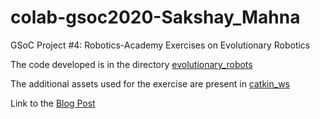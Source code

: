 # colab-gsoc2020-Sakshay_Mahna
GSoC Project #4: Robotics-Academy Exercises on Evolutionary Robotics

The code developed is in the directory [evolutionary_robots](./evolutionary_robots)

The additional assets used for the exercise are present in [catkin_ws](./catkin_ws/src/evolutionary_robotics)

Link to the [Blog Post](https://theroboticsclub.github.io/colab-gsoc2020-Sakshay_Mahna/)

